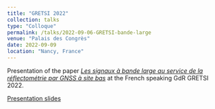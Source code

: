 ```yaml
---
title: "GRETSI 2022"
collection: talks
type: "Colloque"
permalink: /talks/2022-09-06-GRETSI-bande-large
venue: "Palais des Congrès"
date: 2022-09-09
location: "Nancy, France"
---
```


Presentation of the paper [*Les signaux à bande large au service de la réflectométrie par GNSS à site bas*](/publication/2022-09-06-GRETSI-bande-large) at the French speaking GdR GRETSI 2022.

[Presentation slides](http://clubeigt.github.io/files/2022_NAVITEC_ground_gnss_r_presentation.pdf)